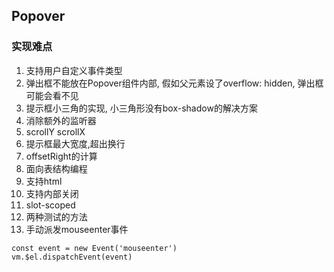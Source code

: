 ## Popover
### 实现难点
1. 支持用户自定义事件类型
2. 弹出框不能放在Popover组件内部, 假如父元素设了overflow: hidden, 弹出框可能会看不见
3. 提示框小三角的实现, 小三角形没有box-shadow的解决方案
4. 消除额外的监听器
5. scrollY scrollX
6. 提示框最大宽度,超出换行
7. offsetRight的计算
8. 面向表结构编程
9. 支持html
10. 支持内部关闭
11. slot-scoped
12. 两种测试的方法
13. 手动派发mouseenter事件
```
const event = new Event('mouseenter')
vm.$el.dispatchEvent(event)
```